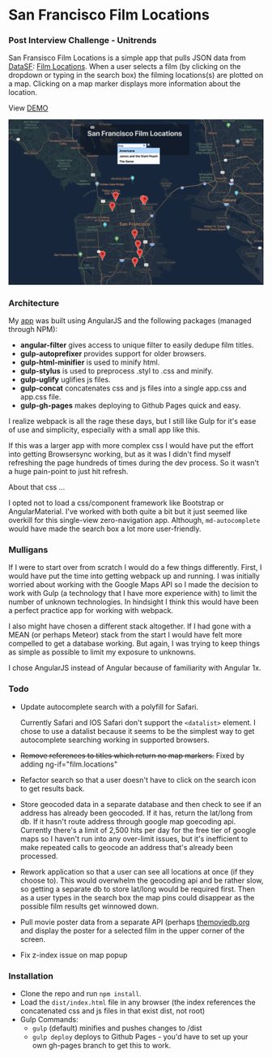 # San Francisco Film Locations

### Post Interview Challenge - Unitrends

San Fransisco Film Locations is a simple app that pulls JSON data from [DataSF](http://www.datasf.org/): [Film
Locations](https://data.sfgov.org/Arts-Culture-and-Recreation-/Film-Locations-in-San-Francisco/yitu-d5am). When a user selects a film (by clicking on the dropdown or typing in the search box) the filming locations(s) are plotted on a map. Clicking on a map marker displays more information about the location.

View [DEMO](https://tyleryoungblood.github.io/sf-movie-locations/)

![alt text](https://github.com/tyleryoungblood/sf-movie-locations/blob/master/img/sf-film-locations.png "SF Film Locations")

### Architecture

My [app](https://tyleryoungblood.github.io/sf-movie-locations/) was built using AngularJS and the following packages (managed through NPM):

- **angular-filter** gives access to unique filter to easily dedupe film titles.
- **gulp-autoprefixer** provides support for older browsers.
- **gulp-html-minifier** is used to minify html.
- **gulp-stylus** is used to preprocess .styl to .css and minify.
- **gulp-uglify** uglifies js files.
- **gulp-concat** concatenates css and js files into a single app.css and app.css file.
- **gulp-gh-pages** makes deploying to Github Pages quick and easy.

I realize webpack is all the rage these days, but I still like Gulp for it's ease of use and simplicity, especially with a small app like this.

If this was a larger app with more complex css I would have put the effort into getting Browsersync working, but as it was I didn't find myself refreshing the page hundreds of times during the dev process. So it wasn't a huge pain-point to just hit refresh.

About that css ...

I opted not to load a css/component framework like Bootstrap or AngularMaterial. I've worked with both quite a bit but it just seemed like overkill for this single-view zero-navigation app. Although, `md-autocomplete` would have made the search box a lot more user-friendly.

### Mulligans

If I were to start over from scratch I would do a few things differently. First, I would have put the time into getting webpack up and running. I was initially worried about working with the Google Maps API so I made the decision to work with Gulp (a technology that I have more experience with) to limit the number of unknown technologies. In hindsight I think this would have been a perfect practice app for working with webpack.

I also might have chosen a different stack altogether. If I had gone with a MEAN (or perhaps Meteor) stack from the start I would have felt more compelled to get a database working. But again, I was trying to keep things as simple as possible to limit my exposure to unknowns.

I chose AngularJS instead of Angular because of familiarity with Angular 1x.

### Todo

- Update autocomplete search with a polyfill for Safari.

  Currently Safari and IOS Safari don't support the `<datalist>` element. I chose to use a datalist because it seems to be the simplest way to get autocomplete searching working in supported browsers.

- ~~Remove references to titles which return no map markers.~~ Fixed by adding ng-if="film.locations"

- Refactor search so that a user doesn't have to click on the search icon to get results back.

- Store geocoded data in a separate database and then check to see if an address has already been geocoded. If it has, return the lat/long from db. If it hasn't route address through google map goecoding api. Currently there's a limit of 2,500 hits per day for the free tier of google maps so I haven't run into any over-limit issues, but it's inefficient to make repeated calls to geocode an address that's already been processed.

- Rework application so that a user can see all locations at once (if they choose to). This would overwhelm the geocoding api and be rather slow, so getting a separate db to store lat/long would be required first. Then as a user types in the search box the map pins could disappear as the possible film results get winnowed down.

- Pull movie poster data from a separate API (perhaps [themoviedb.org](https://www.themoviedb.org/) and display the poster for a selected film in the upper corner of the screen.

- Fix z-index issue on map popup

### Installation

- Clone the repo and run `npm install`.
- Load the `dist/index.html` file in any browser (the index references the concatenated css and js files in that exist dist, not root)
- Gulp Commands:
  - `gulp` (default) minifies and pushes changes to /dist
  - `gulp deploy` deploys to Github Pages - you'd have to set up your own gh-pages branch to get this to work.
